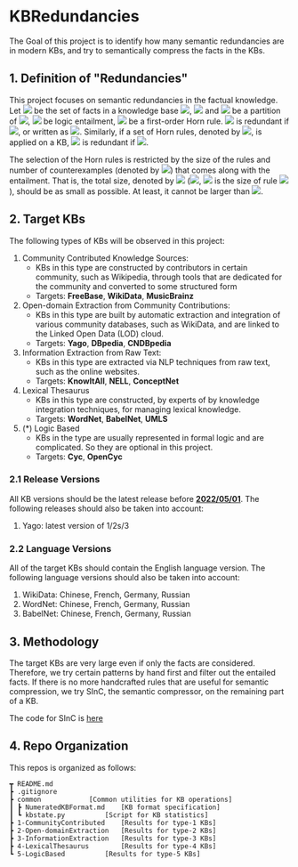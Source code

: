 # KBRedundancies

The Goal of this project is to identify how many semantic redundancies are in modern KBs, and try to semantically compress the facts in the KBs.

## 1. Definition of "Redundancies"

This project focuses on semantic redundancies in the factual knowledge.
Let <img src="https://latex.codecogs.com/svg.latex?\mathcal{F}" /> be the set of facts in a knowledge base <img src="https://latex.codecogs.com/svg.latex?\mathcal{B}" />, <img src="https://latex.codecogs.com/svg.latex?\mathcal{N}" /> and <img src="https://latex.codecogs.com/svg.latex?\mathcal{R}" /> be a partition of <img src="https://latex.codecogs.com/svg.latex?\mathcal{F}" />, <img src="https://latex.codecogs.com/svg.latex?\models" /> be logic entailment, <img src="https://latex.codecogs.com/svg.latex?r" /> be a first-order Horn rule.
<img src="https://latex.codecogs.com/svg.latex?\mathcal{R}" /> is redundant if <img src="https://latex.codecogs.com/svg.latex?\mathcal{N}\land{r}\models\mathcal{R}" />, or written as <img src="https://latex.codecogs.com/svg.latex?\mathcal{N}\models_r\mathcal{R}" />.
Similarly, if a set of Horn rules, denoted by <img src="https://latex.codecogs.com/svg.latex?\mathcal{H}" />, is applied on a KB, <img src="https://latex.codecogs.com/svg.latex?\mathcal{R}" /> is redundant if <img src="https://latex.codecogs.com/svg.latex?\mathcal{N}\models_\mathcal{H}\mathcal{R}" />.

The selection of the Horn rules is restricted by the size of the rules and number of counterexamples (denoted by <img src="https://latex.codecogs.com/svg.latex?\mathcal{C}" />) that comes along with the entailment.
That is, the total size, denoted by <img src="https://latex.codecogs.com/svg.latex?\|\mathcal{H}\|+|\mathcal{N}|+|\mathcal{C}|" /> (<img src="https://latex.codecogs.com/svg.latex?\textstyle\|\mathcal{H}\|=\sum_{r\in\mathcal{H}}|r|" />, <img src="https://latex.codecogs.com/svg.latex?|r|" /> is the size of rule <img src="https://latex.codecogs.com/svg.latex?r" />), should be as small as possible.
At least, it cannot be larger than <img src="https://latex.codecogs.com/svg.latex?|\mathcal{B}|" />.

## 2. Target KBs

The following types of KBs will be observed in this project:

1. Community Contributed Knowledge Sources:
   - KBs in this type are constructed by contributors in certain community, such as Wikipedia, through tools that are dedicated for the community and converted to some structured form
   - Targets: **FreeBase**, **WikiData**, **MusicBrainz**
2. Open-domain Extraction from Community Contributions:
   - KBs in this type are built by automatic extraction and integration of various community databases, such as WikiData, and are linked to the Linked Open Data (LOD) cloud.
   - Targets: **Yago**, **DBpedia**, **CNDBpedia**
3. Information Extraction from Raw Text:
   - KBs in this type are extracted via NLP techniques from raw text, such as the online websites.
   - Targets: **KnowItAll**, **NELL**, **ConceptNet**
4. Lexical Thesaurus
   - KBs in this type are constructed, by experts of by knowledge integration techniques, for managing lexical knowledge.
   - Targets: **WordNet**, **BabelNet**, **UMLS**
5. (\*) Logic Based
   - KBs in the type are usually represented in formal logic and are complicated. So they are optional in this project.
   - Targets: **Cyc**, **OpenCyc**

### 2.1 Release Versions

All KB versions should be the latest release before **[2022/05/01](https://)**.
The following releases should also be taken into account:

1. Yago: latest version of 1/2s/3

### 2.2 Language Versions

All of the target KBs should contain the English language version. The following language versions should also be taken into account:

1. WikiData: Chinese, French, Germany, Russian
2. WordNet: Chinese, French, Germany, Russian
3. BabelNet: Chinese, French, Germany, Russian

## 3. Methodology

The target KBs are very large even if only the facts are considered. Therefore, we try certain patterns by hand first and filter out the entailed facts. If there is no more handcrafted rules that are useful for semantic compression, we try SInC, the semantic compressor, on the remaining part of a KB.

The code for SInC is [here](https://github.com/TramsWang/SInC)

## 4. Repo Organization

This repos is organized as follows:

```
┳ README.md
┣ .gitignore
┣ common			[Common utilities for KB operations]
┃ ┣ NumeratedKBFormat.md	[KB format specification]
┃ ┗ kbstate.py			[Script for KB statistics]
┣ 1-CommunityContributed	[Results for type-1 KBs]
┣ 2-Open-domainExtraction	[Results for type-2 KBs]
┣ 3-InformationExtraction	[Results for type-3 KBs]
┣ 4-LexicalThesaurus		[Results for type-4 KBs]
┗ 5-LogicBased			[Results for type-5 KBs]
```
